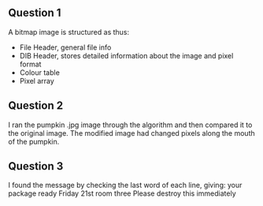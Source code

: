 ## Question 1

A bitmap image is structured as thus:
- File Header, general file info
- DIB Header, stores detailed information about the image and pixel format
- Colour table
- Pixel array

## Question 2

I ran the pumpkin .jpg image through the algorithm and then compared it to the original image. The modified image had changed pixels along the mouth of the pumpkin.

## Question 3
I found the message by checking the last word of each line, giving: your package ready Friday 21st room three Please destroy this immediately
